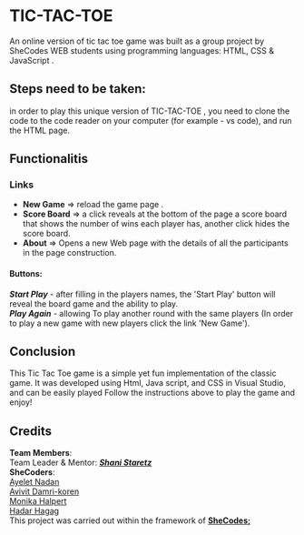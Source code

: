 # TIC-TAC-TOE
An online version of tic tac toe game was built as a group project by SheCodes WEB students using programming languages: HTML, CSS & JavaScript .   

## Steps need to be taken:
in order to play this unique version of TIC-TAC-TOE , you need to clone the code to the code reader on your computer (for example - vs code), and run the HTML page.

## Functionalitis
### Links
- **New Game** => reload the game page .
- **Score Board** =>  a click reveals at the bottom of the page a score board that shows the number of wins each player has, another click hides the score board.
- **About** => Opens a new Web page with the details of all the participants in the page construction.

#### Buttons:
***Start Play*** - after filling in the players names, the 'Start Play' button will reveal the board game and the ability to play.
<br> ***Play Again*** - allowing To play another round with the same players (In order to play a new game with new players click the link 'New Game').

## Conclusion
This Tic Tac Toe game is a simple yet fun implementation of the classic game. It was developed using Html, Java script, and CSS in Visual Studio, and can be easily played Follow the instructions above to play the game and enjoy!

## Credits
**Team Members**:
<br>Team Leader & Mentor: ***[Shani Staretz](https://github.com/hakimiansh)***
<br>**SheCoders**:
<br> [Ayelet Nadan](https://github.com/ayeletnadan) 
<br> [Avivit Damri-koren](https://github.com/AvivitDK)
<br> [Monika Halpert](https://github.com/monikaovis)
<br> [Hadar Hagag](https://github.com/HadarHagag)
<br>This project was carried out within the framework of **[SheCodes;](https://she-codes.org)**
